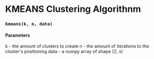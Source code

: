 # KMEANS Clustering Algorithnm

### `kmeans(k, n, data)`

#### Parameters 
k - the amount of clusters to create
n - the amount of iterations to the cluster's positioning
data - a numpy array of shape (2, x)


